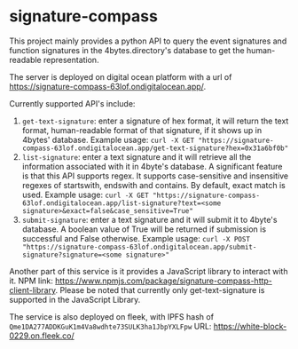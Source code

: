 # signature-compass
This project mainly provides a python API to query the event signatures and function signatures in the 4bytes.directory's database to get the human-readable representation. 

The server is deployed on digital ocean platform with a url of https://signature-compass-63lof.ondigitalocean.app/.

Currently supported API's include:
1. `get-text-signature`: enter a signature of hex format, it will return the text format, human-readable format of that signature, if it shows up in 4bytes' database. 
Example usage: `curl -X GET "https://signature-compass-63lof.ondigitalocean.app/get-text-signature?hex=0x31a6bf0b"`
2. `list-signature`: enter a text signature and it will retrieve all the information associated with it in 4byte's database. 
A significant feature is that this API supports regex. It supports case-sensitive and insensitive regexes of startswith, endswith and contains. By default, exact match is used. 
Example usage: `curl -X GET "https://signature-compass-63lof.ondigitalocean.app/list-signature?text=<some signature>&exact=false&case_sensitive=True"`
3. `submit-signature`: enter a text signature and it will submit it to 4byte's database. A boolean value of True will be returned if submission is successful and False otherwise.
Example usage: `curl -X POST "https://signature-compass-63lof.ondigitalocean.app/submit-signature?signature=<some signature>"`

Another part of this service is it provides a JavaScript library to interact with it. 
NPM link: https://www.npmjs.com/package/signature-compass-http-client-library.
Please be noted that currently only get-text-signature is supported in the JavaScript Library.

The service is also deployed on fleek, with IPFS hash of `Qme1DA277ADDKGuK1m4Va8wdhte73SULK3ha1JbpYXLFpw`
URL: https://white-block-0229.on.fleek.co/
